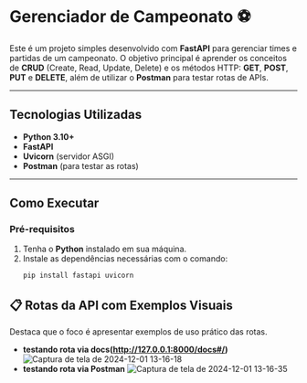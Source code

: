 # Gerenciador de Campeonato :soccer:

Este é um projeto simples desenvolvido com **FastAPI** para gerenciar times e partidas de um campeonato. O objetivo principal é aprender os conceitos de **CRUD** (Create, Read, Update, Delete) e os métodos HTTP: **GET**, **POST**, **PUT** e **DELETE**, além de utilizar o **Postman** para testar rotas de APIs.  

---

## Tecnologias Utilizadas  
- **Python 3.10+**  
- **FastAPI**  
- **Uvicorn** (servidor ASGI)  
- **Postman** (para testar as rotas)  

---

## Como Executar  

### Pré-requisitos  
1. Tenha o **Python** instalado em sua máquina.  
2. Instale as dependências necessárias com o comando:  
   ```bash
   pip install fastapi uvicorn
   
## 📋 Rotas da API com Exemplos Visuais
Destaca que o foco é apresentar exemplos de uso prático das rotas.

- **testando rota via docs(http://127.0.0.1:8000/docs#/)**
![Captura de tela de 2024-12-01 13-16-18](https://github.com/user-attachments/assets/278e0b95-c753-4e72-8271-2413204cd816)
- **testando rota via Postman**
![Captura de tela de 2024-12-01 13-16-35](https://github.com/user-attachments/assets/014822d0-2c7d-4efc-b34d-3e98ae719b51)
